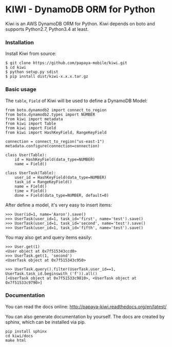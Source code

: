 # KIWI - DynamoDB ORM for Python

Kiwi is an AWS DynamoDB ORM for Python. Kiwi depends on boto and supports Python2.7, Python3.4 at least.

### Installation

Install Kiwi from source:

    $ git clone https://github.com/papaya-mobile/kiwi.git
    $ cd kiwi
    $ python setup.py sdist
    $ pip install dist/kiwi-x.x.x.tar.gz

### Basic usage

The ```table```, ```Field``` of Kiwi will be used to define a DynamoDB Model:

    from boto.dynamodb2 import connect_to_region
    from boto.dynamodb2.types import NUMBER
    from kiwi import metadata
    from kiwi import Table
    from kiwi import Field
    from kiwi import HashKeyField, RangeKeyField
    
    connection = connect_to_region("us-east-1")
    metadata.configure(connection=connection)
    
    class User(Table):
        id = HashKeyField(data_type=NUMBER)
        name = Field()
    
    class UserTask(Table):
        user_id = HashKeyField(data_type=NUMBER)
        task_id = RangeKeyField()
        name = Field()
        time = Field()
        done = Field(data_type=NUMBER, default=0)

After define a model, it's very easy to insert items:

    >>> User(id=1, name='Aaron').save()
    >>> UserTask(user_id=1, task_id='first', name='test').save()
    >>> UserTask(user_id=1, task_id='second', name='test').save()     
    >>> UserTask(user_id=1, task_id='fifth', name='test').save()

You may also get and query items easily:

    >>> User.get(1)
    <User object at 0x7f515343ccd0>
    >>> UserTask.get(1, 'second')
    <UserTask object at 0x7f515343c950> 
    
    >>> UserTask.query().filter(UserTask.user_id==1, UserTask.task_id.beginswith_('f')).all()
    [<UserTask object at 0x7f51533c9810>, <UserTask object at 0x7f51533c9790>]


### Documentation

You can read the docs online: http://papaya-kiwi.readthedocs.org/en/latest/

You can also generate documentation by yourself. 
The docs are created by sphinx, which can be installed via pip.

	pip install sphinx
	cd kiwi/docs
	make html
